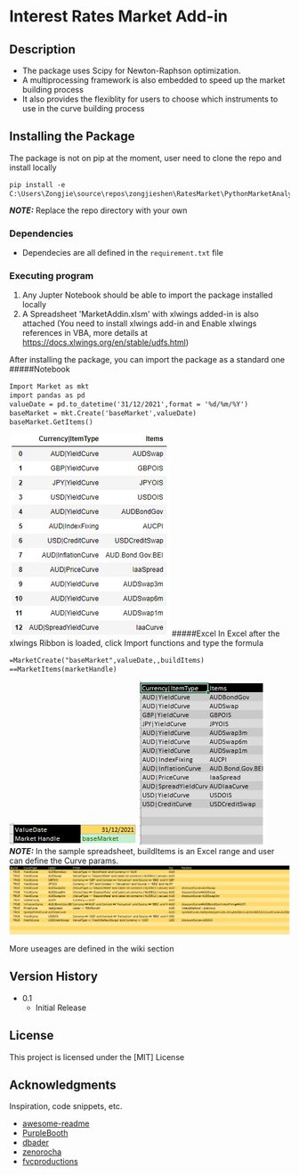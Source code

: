 # Interest Rates Market Add-in

## Description

* The package uses Scipy for Newton-Raphson optimization.
* A multiprocessing framework is also embedded to speed up the market building process
* It also provides the flexiblity for users to choose which instruments to use in the curve building process

## Installing the Package
The package is not on pip at the moment, user need to clone the repo and install locally
```
pip install -e C:\Users\Zongjie\source\repos\zongjieshen\RatesMarket\PythonMarketAnalytics
```
**_NOTE:_** Replace the repo directory with your own

### Dependencies

* Dependecies are all defined in the ```requirement.txt``` file

### Executing program
1. Any Jupter Notebook should be able to import the package installed locally
2. A Spreadsheet 'MarketAddin.xlsm' with xlwings added-in is also attached (You need to install xlwings add-in and Enable xlwings references in VBA, more details at https://docs.xlwings.org/en/stable/udfs.html)

After installing the package, you can import the package as a standard one
#####Notebook
```
Import Market as mkt
import pandas as pd
valueDate = pd.to_datetime('31/12/2021',format = '%d/%m/%Y')
baseMarket = mkt.Create('baseMarket',valueDate)
baseMarket.GetItems()
```
![](2022-05-16-13-31-51.png)
#####Excel
In Excel after the xlwings Ribbon is loaded, click Import functions and type the formula
```
=MarketCreate("baseMarket",valueDate,,buildItems)
==MarketItems(marketHandle)
```
![](2022-05-16-13-28-38.png)
![](2022-05-16-13-28-14.png)
**_NOTE:_** In the sample spreadsheet, buildItems is an Excel range and user can define the Curve params.
![](2022-05-16-13-30-25.png)

More useages are defined in the wiki section

## Version History
* 0.1
    * Initial Release

## License

This project is licensed under the [MIT] License

## Acknowledgments

Inspiration, code snippets, etc.
* [awesome-readme](https://github.com/matiassingers/awesome-readme)
* [PurpleBooth](https://gist.github.com/PurpleBooth/109311bb0361f32d87a2)
* [dbader](https://github.com/dbader/readme-template)
* [zenorocha](https://gist.github.com/zenorocha/4526327)
* [fvcproductions](https://gist.github.com/fvcproductions/1bfc2d4aecb01a834b46)